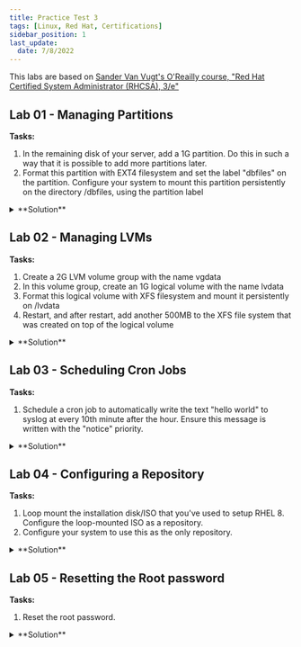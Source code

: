 ```yaml
---
title: Practice Test 3
tags: [Linux, Red Hat, Certifications]
sidebar_position: 1
last_update:
  date: 7/8/2022
---
```



This labs are based on [Sander Van Vugt's O'Reailly course, "Red Hat Certified System Administrator (RHCSA), 3/e"](https://www.oreilly.com/videos/red-hat-certified/9780135656495/)


## Lab 01 - Managing Partitions

**Tasks:**

1. In the remaining disk of your server, add a 1G partition. Do this in such a way that it is possible to add more partitions later.
2. Format this partition with EXT4 filesystem and set the label "dbfiles" on the partition. Configure your system to mount this partition persistently on the directory /dbfiles, using the partition label

<details>
  <summary> **Solution** </summary>

I'll use /dev/xvdd for this lab.


```bash
[root@tst-rhcsa ~]# lsblk
NAME          MAJ:MIN RM  SIZE RO TYPE MOUNTPOINT
xvda          202:0    0   20G  0 disk
├─xvda1       202:1    0    1M  0 part
└─xvda2       202:2    0   20G  0 part /
xvdb          202:16   0   10G  0 disk
├─xvdb1       202:17   0    1G  0 part
├─xvdb2       202:18   0    1K  0 part
├─xvdb5       202:21   0  500M  0 part
└─xvdb6       202:22   0  500M  0 part
xvdc          202:32   0   10G  0 disk
├─xvdc1       202:33   0    1G  0 part
│ └─vgdc-lvdc 253:0    0 1020M  0 lvm
├─xvdc2       202:34   0    1G  0 part
└─xvdc3       202:35   0    8G  0 part
  └─vdo1      253:1    0   10T  0 vdo  /mount/vdo1
xvdd          202:48   0   10G  0 disk
[root@tst-rhcsa ~]#
[root@tst-rhcsa ~]#
[root@tst-rhcsa ~]# lsblk -f
NAME          FSTYPE      LABEL UUID                                   MOUNTPOINT
xvda
├─xvda1
└─xvda2       xfs         root  209b92d1-3b0e-4ae9-b097-6f1a28febc31   /
xvdb
├─xvdb1       ext4              7871a560-57cd-4cb9-b17f-59025eed3710
├─xvdb2
├─xvdb5       xfs               3fd91150-c499-46e9-8ab9-850263aec60c
└─xvdb6       swap              5c43e377-cffc-4ed8-afab-e0efb1713820
xvdc
├─xvdc1       LVM2_member       VCzrg0-uUEw-xnhB-afHf-9u5D-udgX-WsjacI
│ └─vgdc-lvdc xfs               e2136976-c1d0-4066-a4b3-8f4ec778ab4d
├─xvdc2       crypto_LUKS       5ff7ebc1-9011-462c-8606-d491c3525d99
└─xvdc3       vdo               ab76e682-7a3d-4fb7-9781-274f8562bfdd
  └─vdo1      xfs               eed66dc5-5a34-4f25-93d1-a4dfb23f0514   /mount/vdo1
xvdd
```

Create the partition and load the filesystem.


```bash
[root@tst-rhcsa ~]# sudo fdisk /dev/xvdd

Welcome to fdisk (util-linux 2.32.1).
Changes will remain in memory only, until you decide to write them.
Be careful before using the write command.

Device does not contain a recognized partition table.
Created a new DOS disklabel with disk identifier 0xd036f212.

Command (m for help): n
Partition type
   p   primary (0 primary, 0 extended, 4 free)
   e   extended (container for logical partitions)
Select (default p):

Using default response p.
Partition number (1-4, default 1):
First sector (2048-20971519, default 2048):
Last sector, +sectors or +size{K,M,G,T,P} (2048-20971519, default 20971519): +1G

Created a new partition 1 of type 'Linux' and of size 1 GiB.

Command (m for help): w
The partition table has been altered.
Calling ioctl() to re-read partition table.
Syncing disks.
 
```

```bash
[root@tst-rhcsa ~]# mkfs.ext4 -L dbfiles /dev/xvdd1
mke2fs 1.45.6 (20-Mar-2020)
Creating filesystem with 262144 4k blocks and 65536 inodes
Filesystem UUID: d33fe124-58e5-46be-974e-2fe5d36a7f84
Superblock backups stored on blocks:
        32768, 98304, 163840, 229376

Allocating group tables: done
Writing inode tables: done
Creating journal (8192 blocks): done
Writing superblocks and filesystem accounting information: done
```

```bash
[root@tst-rhcsa ~]# lsblk -f
NAME          FSTYPE      LABEL UUID                                   MOUNTPOINT
xvda
├─xvda1
└─xvda2       xfs         root  209b92d1-3b0e-4ae9-b097-6f1a28febc31   /
xvdb
├─xvdb1       ext4              7871a560-57cd-4cb9-b17f-59025eed3710
├─xvdb2
├─xvdb5       xfs               3fd91150-c499-46e9-8ab9-850263aec60c
└─xvdb6       swap              5c43e377-cffc-4ed8-afab-e0efb1713820
xvdc
├─xvdc1       LVM2_member       VCzrg0-uUEw-xnhB-afHf-9u5D-udgX-WsjacI
│ └─vgdc-lvdc xfs               e2136976-c1d0-4066-a4b3-8f4ec778ab4d
├─xvdc2       crypto_LUKS       5ff7ebc1-9011-462c-8606-d491c3525d99
└─xvdc3       vdo               ab76e682-7a3d-4fb7-9781-274f8562bfdd
  └─vdo1      xfs               eed66dc5-5a34-4f25-93d1-a4dfb23f0514   /mount/vdo1
xvdd
└─xvdd1       ext4              dbf43d1c-87f9-4c23-8f17-f4f7b9108d43

```

Create mountpoint and create entry in /etc/fstab.

```bash
[root@tst-rhcsa ~]# mkdir /dbfiles
```

```bash
[root@tst-rhcsa ~]# vim /etc/fstab

UUID=209b92d1-3b0e-4ae9-b097-6f1a28febc31       /       xfs     defaults        0       0

# EDEN: VDO
/dev/mapper/vdo1        /mount/vdo1     xfs     x-systemd.requires=vdo.service  0 0

# EDEN: Lab13-Managing Paritions
LABEL=dbfiles              /dbfiles        ext4    defaults                        0 0
```

Mount the partition and verify.

```bash
[root@tst-rhcsa ~]# mount -a
[root@tst-rhcsa ~]#
[root@tst-rhcsa ~]# lsblk
NAME          MAJ:MIN RM  SIZE RO TYPE MOUNTPOINT
xvda          202:0    0   20G  0 disk
├─xvda1       202:1    0    1M  0 part
└─xvda2       202:2    0   20G  0 part /
xvdb          202:16   0   10G  0 disk
├─xvdb1       202:17   0    1G  0 part
├─xvdb2       202:18   0    1K  0 part
├─xvdb5       202:21   0  500M  0 part
└─xvdb6       202:22   0  500M  0 part
xvdc          202:32   0   10G  0 disk
├─xvdc1       202:33   0    1G  0 part
│ └─vgdc-lvdc 253:0    0 1020M  0 lvm
├─xvdc2       202:34   0    1G  0 part
└─xvdc3       202:35   0    8G  0 part
  └─vdo1      253:1    0   10T  0 vdo  /mount/vdo1
xvdd          202:48   0   10G  0 disk
└─xvdd1       202:49   0    1G  0 part /dbfiles
```

Reboot and verify.

```bash
reboot
```

```bash
[root@tst-rhcsa ~]# lsblk
NAME          MAJ:MIN RM  SIZE RO TYPE MOUNTPOINT
xvda          202:0    0   20G  0 disk
├─xvda1       202:1    0    1M  0 part
└─xvda2       202:2    0   20G  0 part /
xvdb          202:16   0   10G  0 disk
├─xvdb1       202:17   0    1G  0 part
├─xvdb2       202:18   0    1K  0 part
├─xvdb5       202:21   0  500M  0 part
└─xvdb6       202:22   0  500M  0 part
xvdc          202:32   0   10G  0 disk
├─xvdc1       202:33   0    1G  0 part
│ └─vgdc-lvdc 253:0    0 1020M  0 lvm
├─xvdc2       202:34   0    1G  0 part
└─xvdc3       202:35   0    8G  0 part
  └─vdo1      253:1    0   10T  0 vdo  /mount/vdo1
xvdd          202:48   0   10G  0 disk
└─xvdd1       202:49   0    1G  0 part /dbfiles  
```

</details>



## Lab 02 - Managing LVMs

**Tasks:**

1. Create a 2G LVM volume group with the name vgdata
2. In this volume group, create an 1G logical volume with the name lvdata
3. Format this logical volume with XFS filesystem and mount it persistently on /lvdata
4. Restart, and after restart, add another 500MB to the XFS file system that was created on top of the logical volume

<details>
  <summary> **Solution** </summary>

After the previous labs, I cleaned up the partitions and retain just the xvdd1. I currently have 3 disks ready to be used. For this lab, I'll use /dev/xvdb.

```bash
[eden@tst-rhcsa ~]$ lsblk
NAME    MAJ:MIN RM SIZE RO TYPE MOUNTPOINT
xvda    202:0    0  20G  0 disk
├─xvda1 202:1    0   1M  0 part
└─xvda2 202:2    0  20G  0 part /
xvdb    202:16   0  10G  0 disk
xvdc    202:32   0  10G  0 disk
xvdd    202:48   0  10G  0 disk
└─xvdd1 202:49   0   1G  0 part /dbfiles
[eden@tst-rhcsa ~]$
[eden@tst-rhcsa ~]$ lsblk -f
NAME    FSTYPE LABEL   UUID                                 MOUNTPOINT
xvda
├─xvda1
└─xvda2 xfs    root    209b92d1-3b0e-4ae9-b097-6f1a28febc31 /
xvdb
xvdc
xvdd
└─xvdd1 ext4   dbfiles d33fe124-58e5-46be-974e-2fe5d36a7f84 /dbfiles
 
```

To start with, create a 2G Partition and change the type to LVM

```bash
[eden@tst-rhcsa ~]$ sudo fdisk /dev/xvdb

Welcome to fdisk (util-linux 2.32.1).
Changes will remain in memory only, until you decide to write them.
Be careful before using the write command.


Command (m for help): n
Partition type
   p   primary (0 primary, 0 extended, 4 free)
   e   extended (container for logical partitions)
Select (default p):

Using default response p.
Partition number (1-4, default 1):
First sector (2048-20971519, default 2048):
Last sector, +sectors or +size{K,M,G,T,P} (2048-20971519, default 20971519): +2G

Created a new partition 1 of type 'Linux' and of size 2 GiB.

Command (m for help): t
Selected partition 1
Hex code (type L to list all codes): L

 0  Empty           24  NEC DOS         81  Minix / old Lin bf  Solaris
 1  FAT12           27  Hidden NTFS Win 82  Linux swap / So c1  DRDOS/sec (FAT-
 2  XENIX root      39  Plan 9          83  Linux           c4  DRDOS/sec (FAT-
 3  XENIX usr       3c  PartitionMagic  84  OS/2 hidden or  c6  DRDOS/sec (FAT-
 4  FAT16 <32M      40  Venix 80286     85  Linux extended  c7  Syrinx
 5  Extended        41  PPC PReP Boot   86  NTFS volume set da  Non-FS data
 6  FAT16           42  SFS             87  NTFS volume set db  CP/M / CTOS / .
 7  HPFS/NTFS/exFAT 4d  QNX4.x          88  Linux plaintext de  Dell Utility
 8  AIX             4e  QNX4.x 2nd part 8e  Linux LVM       df  BootIt
 9  AIX bootable    4f  QNX4.x 3rd part 93  Amoeba          e1  DOS access
 a  OS/2 Boot Manag 50  OnTrack DM      94  Amoeba BBT      e3  DOS R/O
 b  W95 FAT32       51  OnTrack DM6 Aux 9f  BSD/OS          e4  SpeedStor
 c  W95 FAT32 (LBA) 52  CP/M            a0  IBM Thinkpad hi ea  Rufus alignment
 e  W95 FAT16 (LBA) 53  OnTrack DM6 Aux a5  FreeBSD         eb  BeOS fs
 f  W95 Ext'd (LBA) 54  OnTrackDM6      a6  OpenBSD         ee  GPT
10  OPUS            55  EZ-Drive        a7  NeXTSTEP        ef  EFI (FAT-12/16/
11  Hidden FAT12    56  Golden Bow      a8  Darwin UFS      f0  Linux/PA-RISC b
12  Compaq diagnost 5c  Priam Edisk     a9  NetBSD          f1  SpeedStor
14  Hidden FAT16 <3 61  SpeedStor       ab  Darwin boot     f4  SpeedStor
16  Hidden FAT16    63  GNU HURD or Sys af  HFS / HFS+      f2  DOS secondary
17  Hidden HPFS/NTF 64  Novell Netware  b7  BSDI fs         fb  VMware VMFS
18  AST SmartSleep  65  Novell Netware  b8  BSDI swap       fc  VMware VMKCORE
1b  Hidden W95 FAT3 70  DiskSecure Mult bb  Boot Wizard hid fd  Linux raid auto
1c  Hidden W95 FAT3 75  PC/IX           bc  Acronis FAT32 L fe  LANstep
1e  Hidden W95 FAT1 80  Old Minix       be  Solaris boot    ff  BBT
Hex code (type L to list all codes): 8e
Changed type of partition 'Linux' to 'Linux LVM'.

Command (m for help): w
The partition table has been altered.
Calling ioctl() to re-read partition table.
Syncing disks.

```

```bash
[eden@tst-rhcsa ~]$ lsblk
NAME    MAJ:MIN RM SIZE RO TYPE MOUNTPOINT
xvda    202:0    0  20G  0 disk
├─xvda1 202:1    0   1M  0 part
└─xvda2 202:2    0  20G  0 part /
xvdb    202:16   0  10G  0 disk
└─xvdb1 202:17   0   2G  0 part
xvdc    202:32   0  10G  0 disk
xvdd    202:48   0  10G  0 disk
└─xvdd1 202:49   0   1G  0 part /dbfiles

```

Create the volume group and logical volume group.

```bash
[root@tst-rhcsa ~]# vgcreate vgdata /dev/xvdb1
  Physical volume "/dev/xvdb1" successfully created.
  Volume group "vgdata" successfully created
[root@tst-rhcsa ~]#
[root@tst-rhcsa ~]# lvcreate -L 1G -n lvdata vgdata
  Logical volume "lvdata" created.
```

Create the XFS Filesystem.

```bash
[root@tst-rhcsa ~]# mkfs.xfs /dev/vgdata/lvdata
meta-data=/dev/vgdata/lvdata     isize=512    agcount=4, agsize=65536 blks
         =                       sectsz=512   attr=2, projid32bit=1
         =                       crc=1        finobt=1, sparse=1, rmapbt=0
         =                       reflink=1
data     =                       bsize=4096   blocks=262144, imaxpct=25
         =                       sunit=0      swidth=0 blks
naming   =version 2              bsize=4096   ascii-ci=0, ftype=1
log      =internal log           bsize=4096   blocks=2560, version=2
         =                       sectsz=512   sunit=0 blks, lazy-count=1
realtime =none                   extsz=4096   blocks=0, rtextents=0
```

Create the mountpoint and add an entry to /etc/fstab. 

```bash
[root@tst-rhcsa ~]# mkdir /lvdata
[root@tst-rhcsa ~]# vim /etc/fstab

# EDEN: Lab13-Managing LVMs
/dev/vgdata/lvdata      /lvdata         xfs     defaults                        0 0
```

Mount and verify.

```bash
[root@tst-rhcsa ~]# mount -a
[root@tst-rhcsa ~]#
[root@tst-rhcsa ~]#
[root@tst-rhcsa ~]# lsblk
NAME              MAJ:MIN RM SIZE RO TYPE MOUNTPOINT
xvda              202:0    0  20G  0 disk
├─xvda1           202:1    0   1M  0 part
└─xvda2           202:2    0  20G  0 part /
xvdb              202:16   0  10G  0 disk
└─xvdb1           202:17   0   2G  0 part
  └─vgdata-lvdata 253:0    0   1G  0 lvm  /lvdata
xvdc              202:32   0  10G  0 disk
xvdd              202:48   0  10G  0 disk
└─xvdd1           202:49   0   1G  0 part /dbfiles 
```

Reboot and verify.

```bash
reboot 
```

```bash
[eden@tst-rhcsa ~]$ lsblk
NAME              MAJ:MIN RM SIZE RO TYPE MOUNTPOINT
xvda              202:0    0  20G  0 disk
├─xvda1           202:1    0   1M  0 part
└─xvda2           202:2    0  20G  0 part /
xvdb              202:16   0  10G  0 disk
└─xvdb1           202:17   0   2G  0 part
  └─vgdata-lvdata 253:0    0   1G  0 lvm  /lvdata
xvdc              202:32   0  10G  0 disk
xvdd              202:48   0  10G  0 disk
└─xvdd1           202:49   0   1G  0 part /dbfiles

```

Next is to extend the LVM to add another 500MB.

```bash
[root@tst-rhcsa ~]# lvextend -rL +500M /dev/vgdata/lvdata
  Size of logical volume vgdata/lvdata changed from 1.00 GiB (256 extents) to <1.49 GiB (381 extents).
  Logical volume vgdata/lvdata successfully resized.
meta-data=/dev/mapper/vgdata-lvdata isize=512    agcount=4, agsize=65536 blks
         =                       sectsz=512   attr=2, projid32bit=1
         =                       crc=1        finobt=1, sparse=1, rmapbt=0
         =                       reflink=1
data     =                       bsize=4096   blocks=262144, imaxpct=25
         =                       sunit=0      swidth=0 blks
naming   =version 2              bsize=4096   ascii-ci=0, ftype=1
log      =internal log           bsize=4096   blocks=2560, version=2
         =                       sectsz=512   sunit=0 blks, lazy-count=1
realtime =none                   extsz=4096   blocks=0, rtextents=0
data blocks changed from 262144 to 390144
```

```bash
[root@tst-rhcsa ~]# lsblk
NAME              MAJ:MIN RM  SIZE RO TYPE MOUNTPOINT
xvda              202:0    0   20G  0 disk
├─xvda1           202:1    0    1M  0 part
└─xvda2           202:2    0   20G  0 part /
xvdb              202:16   0   10G  0 disk
└─xvdb1           202:17   0    2G  0 part
  └─vgdata-lvdata 253:0    0  1.5G  0 lvm  /lvdata
xvdc              202:32   0   10G  0 disk
xvdd              202:48   0   10G  0 disk
└─xvdd1           202:49   0    1G  0 part /dbfiles 
```

Reboot and verify.

```bash
reboot 
```

</details>



## Lab 03 - Scheduling Cron Jobs

**Tasks:**

1. Schedule a cron job to automatically write the text "hello world" to syslog at every 10th minute after the hour. Ensure this message is written with the "notice" priority.

<details>
  <summary> **Solution** </summary>

For this lab, we'll use **logger**. Test it first.

```bash 
[eden@tst-rhcsa ~]$ logger -p notice "hello world"

[eden@tst-rhcsa ~]$ sudo grep "hello world" /var/log/messages
Mar 13 11:54:51 localhost eden[1540]: hello world
```

Now that we know the command to use, add it to the crontab.

```bash
[eden@tst-rhcsa ~]$ crontab -e

10 * * * * logger -p notice "hello world"
```


</details>



## Lab 04 - Configuring a Repository

**Tasks:**

1. Loop mount the installation disk/ISO that you've used to setup RHEL 8. Configure the loop-mounted ISO as a repository.
2. Configure your system to use this as the only repository.

<details>
  <summary> **Solution** </summary>

Check first the memory,

```bash
$ df -h 
```

![](/img/docs/plabs15-1.png)

Since I'm using VirtualBox, I have to load the ISO back by selecting **Devices** > **Optical Drives** > select the ISO file

![](/img/docs/plabs15-2.png)

Checking again, we see that the image is now showing for /dev/sr0.

![](/img/docs/plabs15-3.png)

Let's create a mountpoint **/repo** and add an entry in /etc/fstab. Mount afterwards.


```bash
$ mkdir /repo
$ sudo vim /etc/fstab

/dev/sr0    /repo     iso9660     defaults      0  0
```

```bash
$ mount -a
```

Since the assignment requires us to use the new repo, we have to delete the existing one/s.


```bash
$ sudo yum repolist
```
![](/img/docs/plabs15-10.png)



```bash
$ cd /etc/yum.repos.d
```
![](/img/docs/plabs15-11.png)


```bash
$ sudo rm -f *
$ ls 
```
![](/img/docs/plabs15-12.png)

Next is to create the repo files.

```bash
$ sudo vim Base0S.repo

[BaseOS]
name=Base0S
baseurl=file:///repo/BaseOS
gpgcheck=0
```

```bash
$ sudo vim AppStream.repo

[AppStream]
name=AppStream
baseurl=file:///repo/AppStream
gpgcheck=0
```

To verify,

```bash
$ sudo yum repolist
```

![](/img/docs/sv-repolist-14.png)

</details>



## Lab 05 - Resetting the Root password

**Tasks:**

1. Reset the root password.

<details>
  <summary> **Solution** </summary>

Note that this won't work with EC2 instances so use VirtualBox.
To start with, run **reboot**.

```bash
$ sudo reboot
```

When you reach this part, press "e".

![](/img/docs/plabs16-reboot1.png)

It should bring you here:

![](/img/docs/plabs16-reboot2.png)

Replace **rhgb quiet** with **rd.break** then press Ctrl-X.

![](/img/docs/plabs16reboot3.png)

It should drop to the initramfs shell.
Run the commands below,

```bash
$ mount -o remount,rw /sysroot
$ chroot /sysroot
$ passwd
```

After changing the root password, ensure the filesystem will be automatically ccorrected when the system is rebooted.

```bash
$ touch /.autorelabel
```

To exit out, hit Ctrl-D twice. Once it reboot, it should prompt you to enter the new root password in the GUI.

</details>


